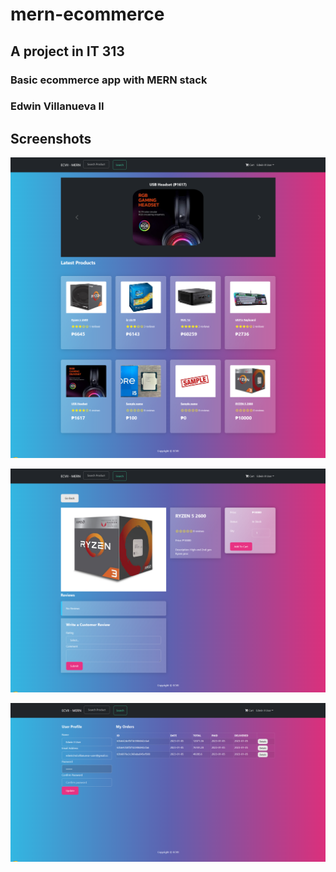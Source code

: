 # mern-ecommerce

## A project in IT 313
### Basic ecommerce app with MERN stack
### Edwin Villanueva II

## Screenshots

![alt text](https://github.com/ecvii/mern-ecommerce/blob/master/screenshots/2023-01-12_084054.png?raw=true)

![alt text](https://github.com/ecvii/mern-ecommerce/blob/master/screenshots/2023-01-12_084117.png?raw=true)

![alt text](https://github.com/ecvii/mern-ecommerce/blob/master/screenshots/2023-01-12_084133.png?raw=true)


